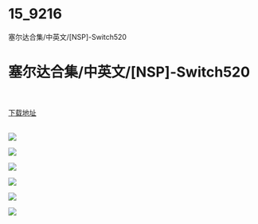 # 15_9216
塞尔达合集/中英文/[NSP]-Switch520
# 塞尔达合集/中英文/[NSP]-Switch520
 <br/></br>
[下载地址](https://www.switch520.cc/article/9216 "下载地址")
<br/></br>

<p><span style="color: #ffffff;"><strong><img src="https://www.switch520.cc/muke_img/upload_art_editor_20210120-1_ca93cfccaa7fc3b9407da7b3bd195778.png"></strong></span></p>
<p><span style="color: #ffffff;"><strong><img src="https://www.switch520.cc/muke_img/upload_art_editor_20210120-1_96f8c1b9740b4930bf7e223c2c2b0185.jpg"></strong></span></p>
<p><span style="color: #ffffff;"><strong><img src="https://www.switch520.cc/muke_img/upload_art_editor_20210120-1_ddd784c26a5202df910493323ac7e262.jpg"></strong></span></p>
<p><span style="color: #ffffff;"><strong><img src="https://www.switch520.cc/muke_img/upload_art_editor_20210120-1_b13dd5bb5e7f4dc14f6759781ca6b98b.jpg"></strong></span></p>
<p><span style="color: #ffffff;"><strong><img src="https://www.switch520.cc/muke_img/upload_art_editor_20210120-1_eef04da41e6fdfcadbd97876d4a7cd29.jpg"></strong></span></p>
<p><span style="color: #ffffff;"><strong><img src="https://www.switch520.cc/muke_img/upload_art_editor_20210120-1_9392ff7cd05c9b731d919a61a880e7c6.jpg"></strong></span></p>
<p>&nbsp;</p>
<p><span style="color: #ffffff;"><strong>&nbsp;</strong></span></p>
<p><span style="color: #ffffff;"><strong>&nbsp;</strong></span></p>
